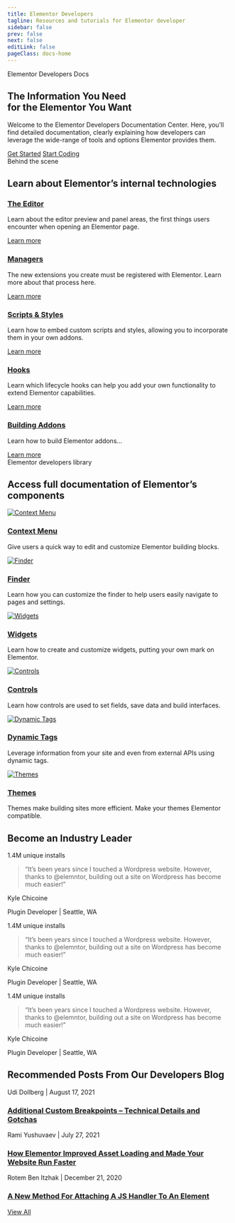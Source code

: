 ```yaml
---
title: Elementor Developers
tagline: Resources and tutorials for Elementor developer
sidebar: false
prev: false
next: false
editLink: false
pageClass: docs-home
---
```


<section id="home-hero">
  <div class="roof">Elementor Developers Docs</div>
  <h2>The Information You Need<br>for the Elementor You Want</h2>
  <p>Welcome to the Elementor Developers Documentation Center. Here, you’ll find detailed documentation, clearly explaining how developers can leverage the wide-range of tools and options Elementor provides them.</p>
  <div class="cta">
    <a href="/getting-started/">Get Started</a>
    <a href="/getting-started/first-addon">Start Coding</a>
  </div>
</section>

<section id="home-internals">
  <div class="roof">Behind the scene</div>
  <h2>Learn about Elementor’s internal technologies</h2>
  <div class="home-internals-list">
    <div class="internal">
      <h3><a href="/editor/">The Editor</a></h3>
      <p>Learn about the editor preview and panel areas, the first things users encounter when opening an Elementor page.</p>
      <div class="more-link"><a href="/editor/">Learn more</a></div>
    </div>
    <div class="internal">
      <h3><a href="/managers/">Managers</a></h3>
      <p>The new extensions you create must be registered with Elementor. Learn more about that process here.</p>
      <div class="more-link"><a href="/managers/">Learn more</a></div>
    </div>
    <div class="internal">
      <h3><a href="/scripts-styles/">Scripts & Styles</a></h3>
      <p>Learn how to embed custom scripts and styles, allowing you to incorporate them in your own addons.</p>
      <div class="more-link"><a href="/scripts-styles/">Learn more</a></div>
    </div>
    <div class="internal">
      <h3><a href="/hooks/">Hooks</a></h3>
      <p>Learn which lifecycle hooks can help you add your own functionality to extend Elementor capabilities.</p>
      <div class="more-link"><a href="/hooks/">Learn more</a></div>
    </div>
    <div class="internal">
      <h3><a href="/addons/">Building Addons</a></h3>
      <p>Learn how to build Elementor addons...</p>
      <div class="more-link"><a href="/hooks/">Learn more</a></div>
    </div>
  </div>
</section>

<section id="home-components">
  <div class="roof">Elementor developers library</div>
  <h2>Access full documentation of Elementor’s components</h2>
  <div class="home-components-list">
    <div class="component">
      <a href="/context-menu/"><img src="/assets/img/home/icons/context-menu.svg" alt="Context Menu"></a>
      <h3><a href="/context-menu/">Context Menu</a></h3>
      <p>Give users a quick way to edit and customize Elementor building blocks.</p>
    </div>
    <div class="component">
      <a href="/finder/"><img src="/assets/img/home/icons/finder.svg" alt="Finder"></a>
      <h3><a href="/finder/">Finder</a></h3>
      <p>Learn how you can customize the finder to help users easily navigate to pages and settings.</p>
    </div>
    <div class="component">
      <a href="/widgets/"><img src="/assets/img/home/icons/widgets.svg" alt="Widgets"></a>
      <h3><a href="/widgets/">Widgets</a></h3>
      <p>Learn how to create and customize widgets, putting your own mark on Elementor.</p>
    </div>
    <div class="component">
      <a href="/controls/"><img src="/assets/img/home/icons/controls.svg" alt="Controls"></a>
      <h3><a href="/controls/">Controls</a></h3>
      <p>Learn how controls are used to set fields, save data and build interfaces.</p>
    </div>
    <div class="component">
      <a href="/dynamic-tags/"><img src="/assets/img/home/icons/dynamic-tags.svg" alt="Dynamic Tags"></a>
      <h3><a href="/dynamic-tags/">Dynamic Tags</a></h3>
      <p>Leverage information from your site and even from external APIs using dynamic tags.</p>
    </div>
    <!-- <div class="component">
      <a href="/forms/"><img src="/assets/img/home/icons/forms.svg" alt="Forms"></a>
      <h3><a href="/forms/">Forms</a></h3>
      <p> </p>
    </div> -->
    <div class="component">
      <a href="/themes/"><img src="/assets/img/home/icons/themes.svg" alt="Themes"></a>
      <h3><a href="/themes/">Themes</a></h3>
      <p>Themes make building sites more efficient. Make your themes Elementor compatible.</p>
    </div>
  </div>
</section>

<section id="home-testimonials">
  <h2>Become an Industry Leader</h2>
  <div class="home-testimonials-list">
    <div class="testimonial">
      <p class="metric">1.4M unique installs</p>
      <blockquote>“It’s been years since I touched a Wordpress website. However, thanks to @elemntor, building out a site on Wordpress has become much easier!”</blockquote>
      <p class="name">Kyle Chicoine</p>
      <p class="position">Plugin Developer | Seattle, WA</p>
    </div>
    <div class="testimonial">
      <p class="metric">1.4M unique installs</p>
      <blockquote>“It’s been years since I touched a Wordpress website. However, thanks to @elemntor, building out a site on Wordpress has become much easier!”</blockquote>
      <p class="name">Kyle Chicoine</p>
      <p class="position">Plugin Developer | Seattle, WA</p>
    </div>
    <div class="testimonial">
      <p class="metric">1.4M unique installs</p>
      <blockquote>“It’s been years since I touched a Wordpress website. However, thanks to @elemntor, building out a site on Wordpress has become much easier!”</blockquote>
      <p class="name">Kyle Chicoine</p>
      <p class="position">Plugin Developer | Seattle, WA</p>
    </div>
  </div>
</section>

<section id="home-blog">
  <h2>Recommended Posts From Our Developers Blog</h2>
  <div class="home-blog-list">
    <div class="blog-post">
      <div class="post-image">
      </div>
      <p class="post-info">
        <span class="post-author">Udi Dollberg</span> | 
        <span class="post-date">August 17, 2021</span>
      </p>
      <h3 class="post-title">
        <a href="https://developers.elementor.com/additional-custom-breakpoints-technical-details-and-gotchas/" target="_blank">
          Additional Custom Breakpoints – Technical Details and Gotchas
        </a>
      </h3>
    </div>
    <div class="blog-post">
      <div class="post-image">
      </div>
      <p class="post-info">
        <span class="post-author">Rami Yushuvaev</span> | 
        <span class="post-date">July 27, 2021</span>
      </p>
      <h3 class="post-title">
        <a href="https://developers.elementor.com/how-elementor-improved-asset-loading-and-made-your-website-run-faster/" target="_blank">
          How Elementor Improved Asset Loading and Made Your Website Run Faster
        </a>
      </h3>
    </div>
    <div class="blog-post">
      <div class="post-image">
      </div>
      <p class="post-info">
        <span class="post-author">Rotem Ben Itzhak</span> | 
        <span class="post-date">December 21, 2020</span>
      </p>
      <h3 class="post-title">
        <a href="https://developers.elementor.com/a-new-method-for-attaching-a-js-handler-to-an-element/" target="_blank">
          A New Method For Attaching A JS Handler To An Element
        </a>
      </h3>
    </div>
  </div>
  <a href="https://developers.elementor.com/blog/" class="blog">View All</a>
</section>
